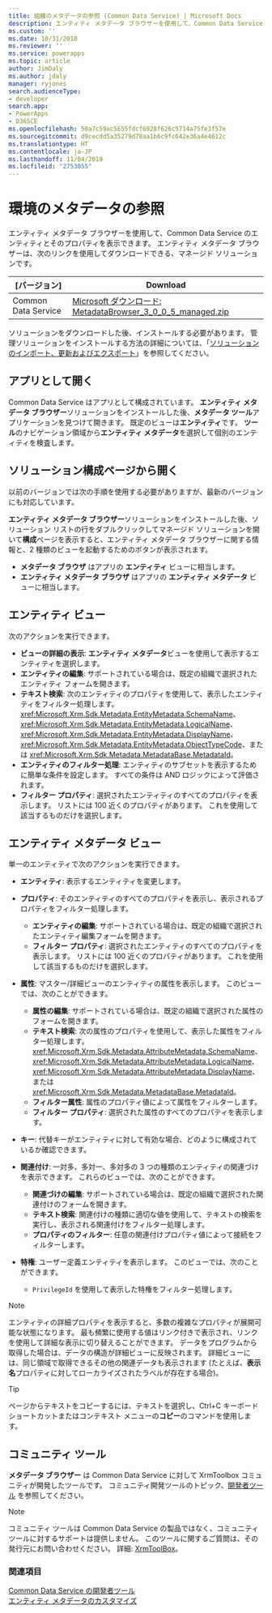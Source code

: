 ```yaml
---
title: 組織のメタデータの参照 (Common Data Service) | Microsoft Docs
description: エンティティ メタデータ ブラウザーを使用して、Common Data Service のエンティティとそのプロパティを表示できます。 エンティティ メタデータ ブラウザーは、ダウンロードして組織にインストール可能な管理ソリューションです。
ms.custom: ''
ms.date: 10/31/2018
ms.reviewer: ''
ms.service: powerapps
ms.topic: article
author: JimDaly
ms.author: jdaly
manager: ryjones
search.audienceType:
- developer
search.app:
- PowerApps
- D365CE
ms.openlocfilehash: 50a7c59ac5655fdcf6928f626c5714a75fe3f57e
ms.sourcegitcommit: d9cecdd5a35279d78aa1b6c9fc642e36a4e4612c
ms.translationtype: HT
ms.contentlocale: ja-JP
ms.lasthandoff: 11/04/2019
ms.locfileid: "2753055"
---
```

# <a name="browse-the-metadata-for-your-environment"></a>環境のメタデータの参照

エンティティ メタデータ ブラウザーを使用して、Common Data Service のエンティティとそのプロパティを表示できます。 エンティティ メタデータ ブラウザーは、次のリンクを使用してダウンロードできる、マネージド ソリューションです。


|                                                                                               [バージョン]                                                                                                |                                                                                     Download                                                                                      |
|------------------------------------------------------------------------------------------------------------------------------------------------------------------------------------------------------|-----------------------------------------------------------------------------------------------------------------------------------------------------------------------------------|
| Common Data Service | [Microsoft ダウンロード: MetadataBrowser_3_0_0_5_managed.zip](https://download.microsoft.com/download/8/E/3/8E3279FE-7915-48FE-A68B-ACAFB86DA69C/MetadataBrowser_3_0_0_5_managed.zip) |

ソリューションをダウンロードした後、インストールする必要があります。 管理ソリューションをインストールする方法の詳細については、「[ソリューションのインポート、更新およびエクスポート](/dynamics365/customer-engagement/developer/customize/import-update-export-solutions)」を参照してください。  

## <a name="open-as-an-app"></a>アプリとして開く
Common Data Service はアプリとして構成されています。 **エンティティ メタデータ ブラウザー**ソリューションをインストールした後、**メタデータ ツール**アプリケーションを見つけて開きます。 既定のビューは**エンティティ**です。 **ツール**のナビゲーション領域から**エンティティ メタデータ**を選択して個別のエンティティを検査します。

## <a name="open-from-the-solution-configuration-page"></a>ソリューション構成ページから開く
以前のバージョンでは次の手順を使用する必要がありますが、最新のバージョンにも対応しています。  

**エンティティ メタデータ ブラウザー**ソリューションをインストールした後、ソリューション リストの行をダブルクリックしてマネージド ソリューションを開いて**構成**ページを表示すると、エンティティ メタデータ ブラウザーに関する情報と、2 種類のビューを起動するためのボタンが表示されます。
- **メタデータ ブラウザ** はアプリの **エンティティ** ビューに相当します。
- **エンティティ メタデータ ブラウザ** はアプリの **エンティティ メタデータ** ビューに相当します。

## <a name="entities-view"></a>エンティティ ビュー
次のアクションを実行できます。

- **ビューの詳細の表示**: **エンティティ メタデータ**ビューを使用して表示するエンティティを選択します。
- **エンティティの編集**: サポートされている場合は、既定の組織で選択されたエンティティ フォームを開きます。
- **テキスト検索**: 次のエンティティのプロパティを使用して、表示したエンティティをフィルター処理します。<xref:Microsoft.Xrm.Sdk.Metadata.EntityMetadata.SchemaName>、<xref:Microsoft.Xrm.Sdk.Metadata.EntityMetadata.LogicalName>、<xref:Microsoft.Xrm.Sdk.Metadata.EntityMetadata.DisplayName>、<xref:Microsoft.Xrm.Sdk.Metadata.EntityMetadata.ObjectTypeCode>、または <xref:Microsoft.Xrm.Sdk.Metadata.MetadataBase.MetadataId>。
- **エンティティのフィルター処理**: エンティティのサブセットを表示するために簡単な条件を設定します。 すべての条件は AND ロジックによって評価されます。
- **フィルター プロパティ**: 選択されたエンティティのすべてのプロパティを表示します。 リストには 100 近くのプロパティがあります。 これを使用して該当するものだけを選択します。

## <a name="entity-metadata-view"></a>エンティティ メタデータ ビュー

単一のエンティティで次のアクションを実行できます。

- **エンティティ**: 表示するエンティティを変更します。
- **プロパティ**: そのエンティティのすべてのプロパティを表示し、表示されるプロパティをフィルター処理します。

    - **エンティティの編集**: サポートされている場合は、既定の組織で選択されたエンティティ編集フォームを開きます。
    - **フィルター プロパティ**: 選択されたエンティティのすべてのプロパティを表示します。 リストには 100 近くのプロパティがあります。 これを使用して該当するものだけを選択します。

- **属性**: マスター/詳細ビューのエンティティの属性を表示します。 このビューでは、次のことができます。

    - **属性の編集**: サポートされている場合は、既定の組織で選択された属性のフォームを開きます。
    - **テキスト検索**: 次の属性のプロパティを使用して、表示した属性をフィルター処理します。<xref:Microsoft.Xrm.Sdk.Metadata.AttributeMetadata.SchemaName>、<xref:Microsoft.Xrm.Sdk.Metadata.AttributeMetadata.LogicalName>、<xref:Microsoft.Xrm.Sdk.Metadata.AttributeMetadata.DisplayName>、または <xref:Microsoft.Xrm.Sdk.Metadata.MetadataBase.MetadataId>。
    - **フィルター属性**: 属性のプロパティ値によって属性をフィルターします。
    - **フィルター プロパティ**: 選択された属性のすべてのプロパティを表示します。

- **キー**: 代替キーがエンティティに対して有効な場合、どのように構成されているか確認できます。

- **関連付け**: 一対多、多対一、多対多の 3 つの種類のエンティティの関連づけを表示できます。 これらのビューでは、次のことができます。  
    - **関連づけの編集**: サポートされている場合は、既定の組織で選択された関連付けのフォームを開きます。  
    - **テキスト検索**: 関連付けの種類に適切な値を使用して、テキストの検索を実行し、表示される関連付けをフィルター処理します。  
    - **プロパティのフィルター**: 任意の関連付けプロパティ値によって接続をフィルターします。

- **特権**: ユーザー定義エンティティを表示します。 このビューでは、次のことができます。  
    - `PrivilegeId` を使用して表示した特権をフィルター処理します。

> [!NOTE]
> エンティティの詳細プロパティを表示すると、多数の複雑なプロパティが展開可能な状態になります。 最も頻繁に使用する値はリンク付きで表示され、リンクを使用して詳細な表示に切り替えることができます。 データをプログラムから取得した場合は、データの構造が詳細ビューに反映されます。 詳細ビューには、同じ領域で取得できるその他の関連データも表示されます (たとえば、**表示名**プロパティに対してローカライズされたラベルが存在する場合)。

> [!TIP]
> ページからテキストをコピーするには、テキストを選択し、Ctrl+C キーボード ショートカットまたはコンテキスト メニューの**コピー**のコマンドを使用します。

## <a name="community-tools"></a>コミュニティ ツール

**メタデータ ブラウザー** は Common Data Service に対して XrmToolbox コミュニティが開発したツールです。 コミュニティ開発ツールのトピック、[開発者ツール](developer-tools.md) を参照してください。

> [!NOTE]
> コミュニティ ツールは Common Data Service の製品ではなく、コミュニティ ツールに対するサポートは提供しません。 このツールに関するご質問は、その発行元にお問い合わせください。 詳細: [XrmToolBox](https://www.xrmtoolbox.com)。

### <a name="see-also"></a>関連項目

 [Common Data Service の開発者ツール](developer-tools.md)<br />
 [エンティティ メタデータのカスタマイズ](customize-entity-metadata.md)<br />
 